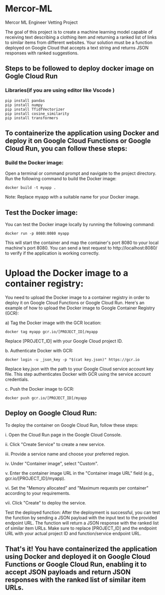 # Mercor-ML
Mercor ML Engineer Vetting Project

The goal of this project is to create a machine learning model capable of receiving text describing a clothing item and returning a ranked list of links to similar items from different websites. Your solution must be a function deployed on Google Cloud that accepts a text string and returns JSON responses with ranked suggestions.

## Steps to be followed to deploy docker image on Gogle Cloud Run

### Libraries(if you are using editor like Vscode )

~~~
pip install pandas
pip install numpy
pip install TfidfVectorizer
pip install cosine_similarity
pip install transformers

~~~

## To containerize the application using Docker and deploy it on Google Cloud Functions or Google Cloud Run, you can follow these steps:

### Build the Docker image:
Open a terminal or command prompt and navigate to the project directory. Run the following command to build the Docker image:

~~~
docker build -t myapp .
~~~
Note: Replace myapp with a suitable name for your Docker image.

## Test the Docker image:
You can test the Docker image locally by running the following command:

~~~
docker run -p 8080:8080 myapp
~~~
This will start the container and map the container's port 8080 to your local machine's port 8080. You can send a test request to http://localhost:8080/ to verify if the application is working correctly.

# Upload the Docker image to a container registry:
You need to upload the Docker image to a container registry in order to deploy it on Google Cloud Functions or Google Cloud Run. Here's an example of how to upload the Docker image to Google Container Registry (GCR):

a) Tag the Docker image with the GCR location:

~~~
docker tag myapp gcr.io/[PROJECT_ID]/myapp
~~~

Replace [PROJECT_ID] with your Google Cloud project ID.

b. Authenticate Docker with GCR:

~~~
docker login -u _json_key -p "$(cat key.json)" https://gcr.io
~~~

Replace key.json with the path to your Google Cloud service account key file. This step authenticates Docker with GCR using the service account credentials.

c. Push the Docker image to GCR:

~~~
docker push gcr.io/[PROJECT_ID]/myapp
~~~

## Deploy on Google Cloud Run:
To deploy the container on Google Cloud Run, follow these steps:

i. Open the Cloud Run page in the Google Cloud Console.

ii. Click "Create Service" to create a new service.

iii. Provide a service name and choose your preferred region.

iv. Under "Container image", select "Custom".

v. Enter the container image URL in the "Container image URL" field (e.g., gcr.io/[PROJECT_ID]/myapp).

vi. Set the "Memory allocated" and "Maximum requests per container" according to your requirements.

vii. Click "Create" to deploy the service.

Test the deployed function:
After the deployment is successful, you can test the function by sending a JSON payload with the input text to the provided endpoint URL. The function will return a JSON response with the ranked list of similar item URLs.
Make sure to replace [PROJECT_ID] and the endpoint URL with your actual project ID and function/service endpoint URL.

## That's it! You have containerized the application using Docker and deployed it on Google Cloud Functions or Google Cloud Run, enabling it to accept JSON payloads and return JSON responses with the ranked list of similar item URLs.





